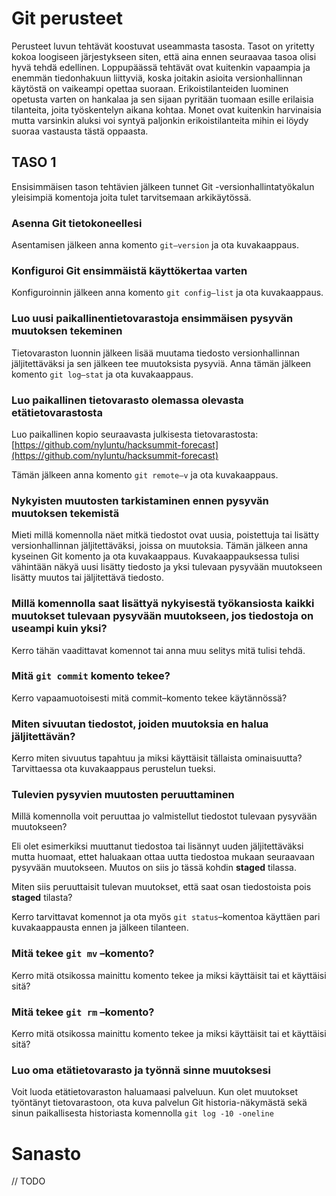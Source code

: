 # Git perusteet

Perusteet luvun tehtävät koostuvat useammasta tasosta. Tasot on yritetty kokoa loogiseen järjestykseen siten, että aina ennen seuraavaa tasoa olisi hyvä tehdä edellinen. Loppupäässä tehtävät ovat kuitenkin vapaampia ja enemmän tiedonhakuun liittyviä, koska joitakin asioita versionhallinnan käytöstä on vaikeampi opettaa suoraan. Erikoistilanteiden luominen opetusta varten on hankalaa ja sen sijaan pyritään tuomaan esille erilaisia tilanteita, joita työskentelyn aikana kohtaa. Monet ovat kuitenkin harvinaisia mutta varsinkin aluksi voi syntyä paljonkin erikoistilanteita mihin ei löydy suoraa vastausta tästä oppaasta.

## TASO 1

Ensisimmäisen tason tehtävien jälkeen tunnet Git -versionhallintatyökalun yleisimpiä komentoja joita tulet tarvitsemaan arkikäytössä.

### Asenna Git tietokoneellesi

Asentamisen jälkeen anna komento `git–version` ja ota kuvakaappaus.

### Konfiguroi Git ensimmäistä käyttökertaa varten

Konfiguroinnin jälkeen anna komento `git config–list` ja ota kuvakaappaus.

### Luo uusi paikallinentietovarastoja ensimmäisen pysyvän muutoksen tekeminen

Tietovaraston luonnin jälkeen lisää muutama tiedosto versionhallinnan jäljitettäväksi ja sen jälkeen tee muutoksista pysyviä. Anna tämän jälkeen komento `git log–stat` ja ota kuvakaappaus.

### Luo paikallinen tietovarasto olemassa olevasta etätietovarastosta

Luo paikallinen kopio seuraavasta julkisesta tietovarastosta:  [https://github.com/nyluntu/hacksummit-forecast](https://github.com/nyluntu/hacksummit-forecast)

Tämän jälkeen anna komento `git remote–v` ja ota kuvakaappaus.

### Nykyisten muutosten tarkistaminen ennen pysyvän muutoksen tekemistä

Mieti millä komennolla näet mitkä tiedostot ovat uusia, poistettuja tai lisätty versionhallinnan jäljitettäväksi, joissa on muutoksia. Tämän jälkeen anna kyseinen Git komento ja ota kuvakaappaus. Kuvakaappauksessa tulisi vähintään näkyä uusi lisätty tiedosto ja yksi tulevaan pysyvään muutokseen lisätty muutos tai jäljitettävä tiedosto.

### Millä komennolla saat lisättyä nykyisestä työkansiosta kaikki muutokset tulevaan pysyvään muutokseen, jos tiedostoja on useampi kuin yksi?

Kerro tähän vaadittavat komennot tai anna muu selitys mitä tulisi tehdä.

### Mitä `git commit` komento tekee?

Kerro vapaamuotoisesti mitä commit–komento tekee käytännössä?

### Miten sivuutan tiedostot, joiden muutoksia en halua jäljitettävän?

Kerro miten sivuutus tapahtuu ja miksi käyttäisit tällaista ominaisuutta? Tarvittaessa ota kuvakaappaus perustelun tueksi.

### Tulevien pysyvien muutosten peruuttaminen

Millä komennolla voit peruuttaa jo valmistellut tiedostot tulevaan pysyvään muutokseen? 

Eli olet esimerkiksi muuttanut tiedostoa tai lisännyt uuden jäljitettäväksi mutta huomaat, ettet haluakaan ottaa uutta tiedostoa mukaan seuraavaan pysyvään muutokseen. Muutos on siis jo tässä kohdin **staged** tilassa. 

Miten siis peruuttaisit tulevan muutokset, että saat osan tiedostoista pois **staged** tilasta? 

Kerro tarvittavat komennot ja ota myös `git status`–komentoa käyttäen pari kuvakaappausta ennen ja jälkeen tilanteen.

### Mitä tekee `git mv` –komento?

Kerro mitä otsikossa mainittu komento tekee ja miksi käyttäisit tai et käyttäisi sitä?

### Mitä tekee `git rm` –komento?

Kerro mitä otsikossa mainittu komento tekee ja miksi käyttäisit tai et käyttäisi sitä?

### Luo oma etätietovarasto ja työnnä sinne muutoksesi

Voit luoda etätietovaraston haluamaasi palveluun. Kun olet muutokset työntänyt tietovarastoon, ota kuva palvelun Git historia-näkymästä sekä sinun paikallisesta historiasta komennolla `git log -10 -oneline`

# Sanasto

// TODO



